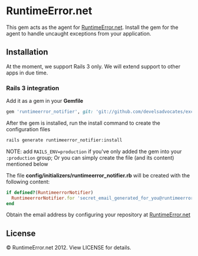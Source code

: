 # RuntimeError.net

This gem acts as the agent for [RuntimeError.net](http://runtimeerror.net). Install the gem for the agent to handle uncaught exceptions from your application.

## Installation

At the moment, we support Rails 3 only. We will extend support to other apps in due time.

### Rails 3 integration

Add it as a gem in your __Gemfile__

``` ruby
gem 'runtimeerror_notifier', git: 'git://github.com/develsadvocates/exception_notification_http.git', branch: 'released-v0'
```

After the gem is installed, run the install command to create the configuration files

``` sh
rails generate runtimeerror_notifier:install
```

NOTE: add ``RAILS_ENV=production`` if you've only added the gem into your ``:production`` group; Or you can simply create the file (and its content) mentioned below

The file __config/initializers/runtimeerror_notifier.rb__ will be created with the following content:

``` ruby
if defined?(RuntimeerrorNotifier)
  RuntimeerrorNotifier.for 'secret_email_generated_for_you@runtimeerror.net'
end
```

Obtain the email address by configuring your repository at [RuntimeError.net](http://runtimeerror.net)

## License

&copy; RuntimeError.net 2012. View LICENSE for details.
